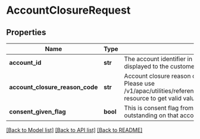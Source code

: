 # AccountClosureRequest

## Properties
Name | Type | Description | Notes
------------ | ------------- | ------------- | -------------
**account_id** | **str** | The account identifier in encrypted format.Typically, this is not displayed to the customer | 
**account_closure_reason_code** | **str** | Account closure reason code. This is a reference data field. Please use /v1/apac/utilities/referenceData/{accountClosureReasonCode} resource to get valid value of this field with description. | [optional] 
**consent_given_flag** | **bool** | This is consent flag from the customer to pay back if any outstanding on that account while closure | 

[[Back to Model list]](../README.md#documentation-for-models) [[Back to API list]](../README.md#documentation-for-api-endpoints) [[Back to README]](../README.md)

